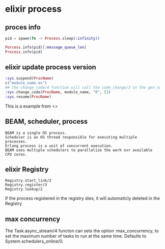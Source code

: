 # elixir process

## proces info
``` elixir
pid = spawn(fn -> Process.sleep(:infinity))

Porcess.info(pid)[:message_queue_len]
Process.info(pid)
```

## elixir update process version

``` elixir
:sys.suspend(ProcName)
c("module_name.ex")
## the change_code/4 function will call the code_change/3 in the gen_server or something like modules.
:sys.change_code(ProcName, module_name, "0", [])
:sys.resume(ProcName)
```
This is a example from <<Programming Elixir>>


## BEAM, scheduler, process

```
BEAM is a single OS process.
Scheduler is an OS thread responsible for executing multiple processes.
Erlang process is a unit of concurrent execution.
BEAM uses multiple schedulers to parallelize the work ovr available CPU cores.
```

## elixir Registry
```
Registry.start_link/2
Registry.register/3
Registry.lookup/2
```
If the process registered in the registry dies, it will automaticly deleted in the Registry

## max concurrency
The Task.async_stream/4 functon can sets the option :max_concurrency, to set the maximum number of tasks to run at the same time. Defaults to System.schedulers_online/0.

